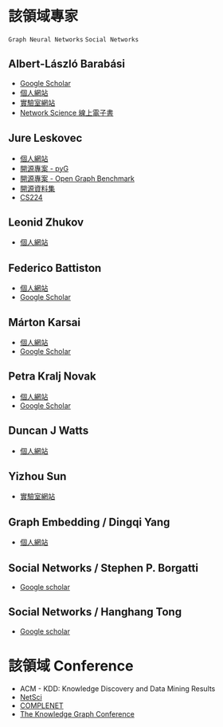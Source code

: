 # 該領域專家

`Graph Neural Networks` `Social Networks`

## Albert-László Barabási
- [Google Scholar](https://scholar.google.co.in/citations?hl=zh-TW&user=vsj2slIAAAAJ&view_op=list_works)
- [個人網站](https://barabasi.com/about/about)
- [實驗室網站](https://barabasilab.com)
- [Network Science 線上電子書](http://networksciencebook.com)

## Jure Leskovec
- [個人網站](https://cs.stanford.edu/~jure/)
- [開源專案 - pyG]()
- [開源專案 - Open Graph Benchmark]()
- [開源資料集](http://snap.stanford.edu/data/)
- [CS224](http://web.stanford.edu/class/cs224w/)

## Leonid Zhukov
- [個人網站](http://www.leonidzhukov.net/hse/2021/networks/index.html)

## Federico Battiston
- [個人網站](https://people.ceu.edu/federico_battiston)
- [Google Scholar](https://scholar.google.co.uk/citations?hl=en&user=aDf1nroAAAAJ&view_op=list_works&sortby=pubdate)

## Márton Karsai
- [個人網站](https://www.martonkarsai.com/home)
- [Google Scholar](https://scholar.google.com/citations?hl=en&user=Pl9cdEYAAAAJ&view_op=list_works&sortby=pubdate)

## Petra Kralj Novak
- [個人網站](https://people.ceu.edu/petra_kralj-novak)
- [Google Scholar](https://scholar.google.com/citations?hl=en&user=P5_RcIQAAAAJ&view_op=list_works&sortby=pubdate)

## Duncan J Watts
- [個人網站](https://duncanjwatts.com)

## Yizhou Sun
- [實驗室網站](https://ucla-dm.github.io/DM_website/index.html)

## Graph Embedding / Dingqi Yang
- [個人網站](https://sites.google.com/site/yangdingqi/home?authuser=0)

## Social Networks / Stephen P. Borgatti
- [Google scholar](https://scholar.google.co.in/citations?hl=zh-TW&user=hlk4a4gAAAAJ)

## Social Networks / Hanghang Tong
- [Google scholar](https://scholar.google.co.in/citations?hl=zh-TW&user=RaINcuUAAAAJ&view_op=list_works&sortby=pubdate)

# 該領域 Conference
- ACM - KDD: Knowledge Discovery and Data Mining Results
- [NetSci](https://netsci2023.wixsite.com/netsci2023)
- [COMPLENET](https://complenet.weebly.com)
- [The Knowledge Graph Conference](https://www.knowledgegraph.tech)
